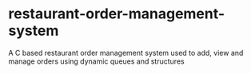 # restaurant-order-management-system
A C based restaurant order management system used to add, view and manage orders using dynamic queues and structures
